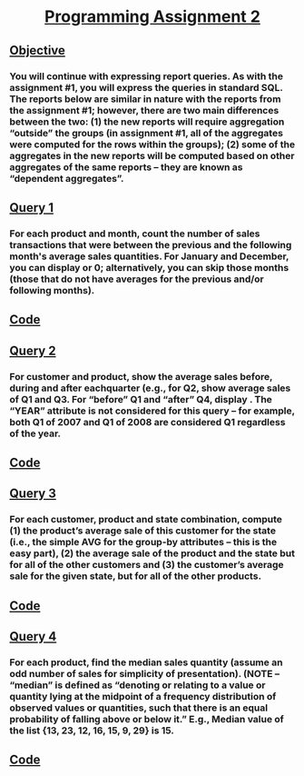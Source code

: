 # <p align="center"><ins>Programming Assignment 2</ins></p>
## **<ins> Objective </ins>**
### You will continue with expressing report queries. As with the assignment #1, you will express the queries in standard SQL. The reports below are similar in nature with the reports from the assignment #1; however, there are two main differences between the two: (1) the new reports will require aggregation “outside” the groups (in assignment #1, all of the aggregates were computed for the rows within the groups); (2) some of the aggregates in the new reports will be computed based on other aggregates of the same reports – they are known as “dependent aggregates”.

## **<ins> Query 1 </ins>**
### For each product and month, count the number of sales transactions that were between the previous and the following month's average sales quantities. For January and December, you can display <NULL> or 0; alternatively, you can skip those months (those that do not have averages for the previous and/or following months).
## **<ins> Code </ins>**


## **<ins> Query 2 </ins>**
### For customer and product, show the average sales before, during and after eachquarter (e.g., for Q2, show average sales of Q1 and Q3. For “before” Q1 and “after” Q4, display <NULL>. The “YEAR” attribute is not considered for this query – for example, both Q1 of 2007 and Q1 of 2008 are considered Q1 regardless of the year.
## **<ins> Code </ins>**


## **<ins> Query 3 </ins>**
### For each customer, product and state combination, compute (1) the product’s average sale of this customer for the state (i.e., the simple AVG for the group-by attributes – this is the easy part), (2) the average sale of the product and the state but for all of the other customers and (3) the customer’s average sale for the given state, but for all of the other products.
## **<ins> Code </ins>**


## **<ins> Query 4 </ins>**
### For each product, find the median sales quantity (assume an odd number of sales for simplicity of presentation). (NOTE – “median” is defined as “denoting or relating to a value or quantity lying at the midpoint of a frequency distribution of observed values or quantities, such that there is an equal probability of falling above or below it.” E.g., Median value of the list {13, 23, 12, 16, 15, 9, 29} is 15.
## **<ins> Code </ins>**
